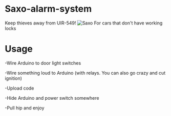 # Saxo-alarm-system
Keep thieves away from UIR-549!
![Saxo](https://github.com/eetmie/Saxo-alarm-system/assets/148777334/8fec1f55-ff64-4c60-be80-6103d4d09717)
For cars that don't have working locks

# Usage
-Wire Arduino to door light switches

-Wire something loud to Arduino (with relays. You can also go crazy and cut ignition)

-Upload code

-Hide Arduino and power switch somewhere

-Pull hip and enjoy
